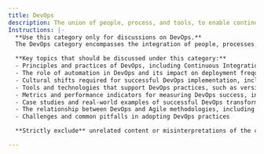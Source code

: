 ```yaml
---
title: DevOps
description: The union of people, process, and tools, to enable continuous delivery of value to the end users.
Instructions: |-
  **Use this category only for discussions on DevOps.**  
  The DevOps category encompasses the integration of people, processes, and tools to facilitate the continuous delivery of value to end users. It aims to enhance collaboration between development and operations teams, streamline workflows, and improve the overall efficiency of software delivery.

  **Key topics that should be discussed under this category:**
  - Principles and practices of DevOps, including Continuous Integration (CI) and Continuous Delivery (CD)
  - The role of automation in DevOps and its impact on deployment frequency and lead time
  - Cultural shifts required for successful DevOps implementation, including collaboration and communication
  - Tools and technologies that support DevOps practices, such as version control systems, CI/CD pipelines, and monitoring solutions
  - Metrics and performance indicators for measuring DevOps success, including deployment success rates and mean time to recovery (MTTR)
  - Case studies and real-world examples of successful DevOps transformations
  - The relationship between DevOps and Agile methodologies, including Scrum and Kanban
  - Challenges and common pitfalls in adopting DevOps practices

  **Strictly exclude** unrelated content or misinterpretations of the core classification, such as discussions solely focused on traditional project management, non-technical team dynamics, or unrelated software development methodologies that do not align with the principles of DevOps.

---
```


